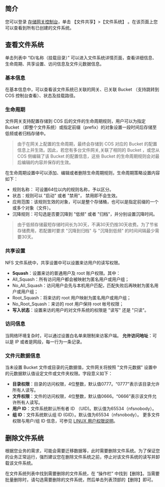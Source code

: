 ## 简介
您可以登录 [存储网关控制台](https://console.cloud.tencent.com/csg)，单击 【文件共享】>【文件系统】 。在该页面上您可以查看到所有已创建的文件系统。

## 查看文件系统
单击列表中 “ID/名称（挂载目录）” 可以进入文件系统详情页面，查看详细信息、生命周期、共享设置、访问信息及文件元数据信息。


### 基本信息
在基本信息中，可以查看该文件系统已关联的网关、已关联 Bucket （支持跳转到 COS 控制台查看）、状态及挂载路径。


### 生命周期
文件网关支持配置存储到 COS 后的文件的生命周期规则，用户可以为指定 Bucket （即整个文件系统）或指定前缀（prefix）的对象设置一段时间后存储至低频或者归档存储中。

>由于在网关上配置的生命周期，最终会存储到 COS 对应的 Bucket 的配置信息上并生效。因此，若您有多台文件网关,关联了相同的 Bucket ，或您从 COS 侧编辑了该 Bucket 的配置信息，这些 Bucket 的生命周期规则会对最后编辑的内容并保存的生效。

在生命周期设置中可以添加、编辑或者删除生命周期规则，生命周期策略设置内容如下：
- 规则名称： 可设置64位以内的规则名称，予以区分。
- 状态：规则可以 "启动" 或者 "禁用"， 禁用即不会生效。
- 应用范围：该规则生效的对象，可以是整个存储桶，也可以是指定前缀的一个或多个对象（文件）。
- 沉降规则：可勾选是否要沉降到 "低频" 或者 "归档"，并分别设置沉降时间。 
>由于低频存储最短存储时间长为30天，不满30天仍按30天收费。为了节省存储费用，若配置时要求 "沉降到归档" 与 "沉降到低频" 的时间间隔最少需要30天。

### 共享设置
NFS 文件系统中，共享设置中可以设置来访用户的读写权限。
 - **Squash**：设置来访的普通用户及 root 账户权限。其中：
- All_Squash：所有访问用户都会被映射为匿名用户或用户组；
- No_All_Squash：访问用户会先与本机用户匹配，匹配失败后再映射为匿名用户或用户组；
- Root_Squash：将来访的 root 用户映射为匿名用户或用户组；
- No_Root_Squash：来访的 root 用户保持 root 帐号权限；
 - **写入状态**：设置来访的用户的对文件系统的权限是 "读写" 还是 "只读"。  


### 访问信息
当网络环境复杂时，可以通过设置白名单来限制来访客户端。
**允许访问地址**：可以是 IP 或者是网段，每一行为一条记录。

### 文件元数据信息
当未设置 Bucket 文件或目录的元数据值，文件网关将按照 "文件元数据" 设置中的元数据默认值设定文件或文件夹权限。字段意义如下：
- **目录权限**：目录的访问权限，4位整数，默认值0777。“0777”表示该目录允许所有人读写。
- **文件权限**：文件的访问权限，4位整数，默认值0666。“0666”表示该文件允许所有人读写。
- **用户 ID**：文件系统默认所有者 ID （UID)。默认值为65534（nfsnobody）。
- **组 ID**：文件系统默认组 ID (GID）。默认值为65534（nfsnobody）。
更多文件权限与用户/组 ID 信息，可参见 [LINUX 用户权限说明](https://www.linux.org/threads/file-permissions-chmod.4124/)。

## 删除文件系统
根据您业务的需求，可能会需要迁移数据等，此时需要删除文件系统。为了保证您的业务正常运行，强烈建议您在删除文件系统之前，停止对该文件系统的读写并卸载该文件系统。

在文件系统列表中找到需要删除的文件系统，在 “操作栏” 中找到【删除】。当需要批量删除时，请勾选需要删除的文件系统，然后单击列表顶部的【删除】即可。
